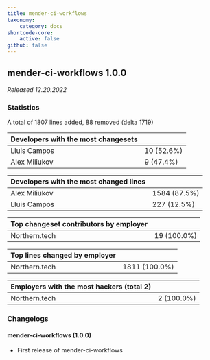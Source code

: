 ```yaml
---
title: mender-ci-workflows
taxonomy:
    category: docs
shortcode-core:
    active: false
github: false
---
```



## mender-ci-workflows 1.0.0

_Released 12.20.2022_

### Statistics

A total of 1807 lines added, 88 removed (delta 1719)

| Developers with the most changesets | |
|---|---|
| Lluis Campos | 10 (52.6%) |
| Alex Miliukov | 9 (47.4%) |

| Developers with the most changed lines | |
|---|---|
| Alex Miliukov | 1584 (87.5%) |
| Lluis Campos | 227 (12.5%) |

| Top changeset contributors by employer | |
|---|---|
| Northern.tech | 19 (100.0%) |

| Top lines changed by employer | |
|---|---|
| Northern.tech | 1811 (100.0%) |

| Employers with the most hackers (total 2) | |
|---|---|
| Northern.tech | 2 (100.0%) |

### Changelogs

#### mender-ci-workflows (1.0.0)

* First release of mender-ci-workflows
